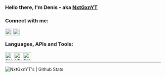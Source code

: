 


### Hello there, I'm Denis - aka [NxtGxnYT][github]

### Connect with me:

[<img align="left" alt="NxtGxnYT | GitHub" width="22px" src="https://cdn.jsdelivr.net/npm/simple-icons@v3/icons/github.svg" />][github]
[<img align="left" alt="onthewifi | Twitter" width="22px" src="https://cdn.jsdelivr.net/npm/simple-icons@v3/icons/twitter.svg" />][twitter]

<br />

### Languages, APIs and Tools:

[<img align="left" alt="PHP" width="26px" height="26px" src="https://upload.wikimedia.org/wikipedia/commons/thumb/2/27/PHP-logo.svg/1024px-PHP-logo.svg.png" />](https://php.net)
[<img align="left" alt="VS Code" width="26px" src="https://de.m.wikipedia.org/wiki/Datei:Visual_Studio_Code_1.35_icon.svg" />](https://code.visualstudio.com/)
[<img align="left" alt="PHPStorm" width="26px" src="https://upload.wikimedia.org/wikipedia/commons/d/d0/Phpstorm.png" />](https://www.jetbrains.com/phpstorm/)
<br />

---

<img align="left" alt="NxtGxnYT's | Github Stats" src="https://github-readme-stats.vercel.app/api?username=NxtGxnYT&count_private=true&show_icons=true&hide_border=true&theme=cobalt" />


[github]: https://github.com/NxtGxnYT
[twitter]: https://twitter.com/onthewifi

